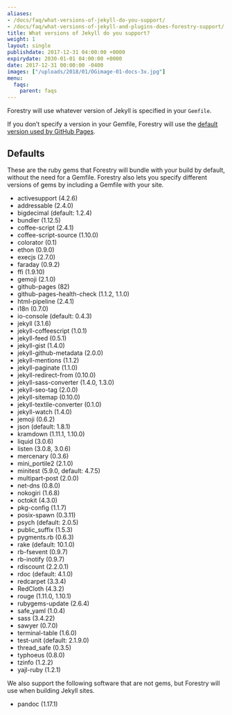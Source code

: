 ```yaml
---
aliases:
- /docs/faq/what-versions-of-jekyll-do-you-support/
- /docs/faq/what-versions-of-jekyll-and-plugins-does-forestry-support/
title: What versions of Jekyll do you support?
weight: 1
layout: single
publishdate: 2017-12-31 04:00:00 +0000
expirydate: 2030-01-01 04:00:00 +0000
date: 2017-12-31 00:00:00 -0400
images: ["/uploads/2018/01/OGimage-01-docs-3x.jpg"]
menu:
  faqs:
    parent: faqs
---
```

Forestry will use whatever version of Jekyll is specified in your `Gemfile`.

If you don’t specify a version in your Gemfile, Forestry will use the [default version used by GitHub Pages](https://pages.github.com/versions/).

## Defaults

These are the ruby gems that Forestry will bundle with your build by default, without the need for a Gemfile. Forestry also lets you specify different versions of gems by including a Gemfile with your site.

*   activesupport (4.2.6)
*   addressable (2.4.0)
*   bigdecimal (default: 1.2.4)
*   bundler (1.12.5)
*   coffee-script (2.4.1)
*   coffee-script-source (1.10.0)
*   colorator (0.1)
*   ethon (0.9.0)
*   execjs (2.7.0)
*   faraday (0.9.2)
*   ffi (1.9.10)
*   gemoji (2.1.0)
*   github-pages (82)
*   github-pages-health-check (1.1.2, 1.1.0)
*   html-pipeline (2.4.1)
*   i18n (0.7.0)
*   io-console (default: 0.4.3)
*   jekyll (3.1.6)
*   jekyll-coffeescript (1.0.1)
*   jekyll-feed (0.5.1)
*   jekyll-gist (1.4.0)
*   jekyll-github-metadata (2.0.0)
*   jekyll-mentions (1.1.2)
*   jekyll-paginate (1.1.0)
*   jekyll-redirect-from (0.10.0)
*   jekyll-sass-converter (1.4.0, 1.3.0)
*   jekyll-seo-tag (2.0.0)
*   jekyll-sitemap (0.10.0)
*   jekyll-textile-converter (0.1.0)
*   jekyll-watch (1.4.0)
*   jemoji (0.6.2)
*   json (default: 1.8.1)
*   kramdown (1.11.1, 1.10.0)
*   liquid (3.0.6)
*   listen (3.0.8, 3.0.6)
*   mercenary (0.3.6)
*   mini_portile2 (2.1.0)
*   minitest (5.9.0, default: 4.7.5)
*   multipart-post (2.0.0)
*   net-dns (0.8.0)
*   nokogiri (1.6.8)
*   octokit (4.3.0)
*   pkg-config (1.1.7)
*   posix-spawn (0.3.11)
*   psych (default: 2.0.5)
*   public_suffix (1.5.3)
*   pygments.rb (0.6.3)
*   rake (default: 10.1.0)
*   rb-fsevent (0.9.7)
*   rb-inotify (0.9.7)
*   rdiscount (2.2.0.1)
*   rdoc (default: 4.1.0)
*   redcarpet (3.3.4)
*   RedCloth (4.3.2)
*   rouge (1.11.0, 1.10.1)
*   rubygems-update (2.6.4)
*   safe_yaml (1.0.4)
*   sass (3.4.22)
*   sawyer (0.7.0)
*   terminal-table (1.6.0)
*   test-unit (default: 2.1.9.0)
*   thread_safe (0.3.5)
*   typhoeus (0.8.0)
*   tzinfo (1.2.2)
*   yajl-ruby (1.2.1)

We also support the following software that are not gems, but Forestry will use when building Jekyll sites.

*   pandoc (1.17.1)

